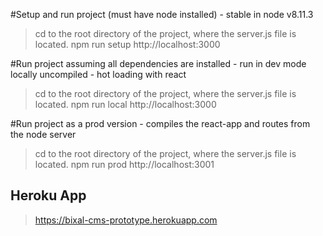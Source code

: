 
#Setup and run project (must have node installed) - stable in node v8.11.3
> cd to the root directory of the project, where the server.js file is located.
> npm run setup
> http://localhost:3000

#Run project assuming all dependencies are installed - run in dev mode locally uncompiled - hot loading with react
> cd to the root directory of the project, where the server.js file is located.
> npm run local
> http://localhost:3000

#Run project as a prod version - compiles the react-app and routes from the node server
> cd to the root directory of the project, where the server.js file is located.
> npm run prod
> http://localhost:3001

## Heroku App
> https://bixal-cms-prototype.herokuapp.com